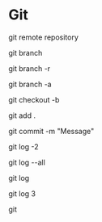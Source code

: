 # Git


git remote repository



git branch

git branch -r

git branch -a

git checkout -b <branchname>

git add .

git commit -m "Message"

git log -2

git log --all

git log <branchname>

git log 3

git 